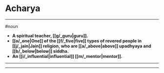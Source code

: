 # Acharya
---
#noun
- **A spiritual teacher, [[g/_guru|guru]].**
- **[[o/_one|One]] of the [[f/_five|five]] types of revered people in [[j/_jain|Jain]] religion, who are [[a/_above|above]] upadhyaya and [[b/_below|below]] siddha.**
- **An [[i/_influential|influential]] [[m/_mentor|mentor]].**
---
---
